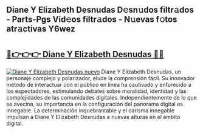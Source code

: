 ## Diane Y Elizabeth Desnudas D𝚎sn𝚞dos filtr𝚊dos - Parts-Pgs Vid𝚎os filtr𝚊dos - N𝚞evas f𝚘tos atr𝚊ctivas Y6wez

# <h2><a href="http://mb33k3e.tromn.icu/?c=Diane+Y+Elizabeth+Desnudas">🔗👉👉👉 Diane Y Elizabeth Desnudas 🔗🔗</a></h2>

[![Diane Y Elizabeth Desnudas nuevo](https://i.imgur.com/pEAQMta.gif)](http://mb33k3e.tromn.icu/?c=Diane+Y+Elizabeth+Desnudas)
Diane Y Elizabeth Desnudas, un personaje complejo y polarizador, elude la comprensión fácil. Su innovador método de interactuar con el público en línea ha cautivado y enfurecido a los espectadores, estimulando debates sobre moralidad, identidad y las complejidades de las comunidades digitales. Independientemente de lo que se avecina, su importancia en la configuración del panorama digital es innegable. La determinación inquebrantable y el carisma innegable impulsan a Diane Y Elizabeth Desnudas a nuevas alturas en el ámbito digital.
